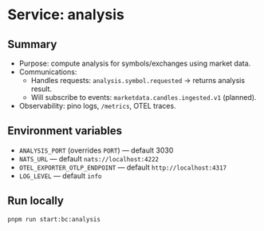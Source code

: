 # Service: analysis

## Summary
- Purpose: compute analysis for symbols/exchanges using market data.
- Communications:
  - Handles requests: `analysis.symbol.requested` → returns analysis result.
  - Will subscribe to events: `marketdata.candles.ingested.v1` (planned).
- Observability: pino logs, `/metrics`, OTEL traces.

## Environment variables
- `ANALYSIS_PORT` (overrides `PORT`) — default 3030
- `NATS_URL` — default `nats://localhost:4222`
- `OTEL_EXPORTER_OTLP_ENDPOINT` — default `http://localhost:4317`
- `LOG_LEVEL` — default `info`

## Run locally
```bash
pnpm run start:bc:analysis
```
